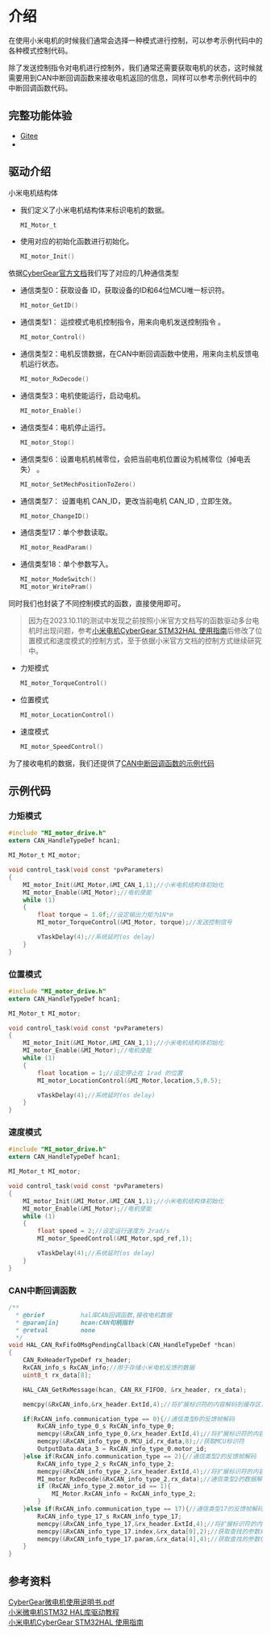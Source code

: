 # 介绍
在使用小米电机的时候我们通常会选择一种模式进行控制，可以参考示例代码中的各种模式控制代码。

除了发送控制指令对电机进行控制外，我们通常还需要获取电机的状态，这时候就需要用到CAN中断回调函数来接收电机返回的信息，同样可以参考示例代码中的中断回调函数代码。

## 完整功能体验
- [Gitee](https://gitee.com/Ljw0401/let-xiaomi-motor-move)
- 

## 驱动介绍
小米电机结构体
- 我们定义了小米电机结构体来标识电机的数据。
    ```C
    MI_Motor_t
    ```
- 使用对应的初始化函数进行初始化。
    ```C
    MI_motor_Init()
    ```

依据[CyberGear官方文档](https://gitee.com/SMBU-POLARBEAR/technical-documentation/blob/master/%E7%94%B5%E6%9C%BA/%E5%B0%8F%E7%B1%B3/CyberGear%E5%BE%AE%E7%94%B5%E6%9C%BA%E4%BD%BF%E7%94%A8%E8%AF%B4%E6%98%8E%E4%B9%A6.pdf)我们写了对应的几种通信类型<br>

- 通信类型0：获取设备 ID，获取设备的ID和64位MCU唯一标识符。
    ```C
    MI_motor_GetID()
    ```
- 通信类型1： 运控模式电机控制指令，用来向电机发送控制指令 。
    ```C
    MI_motor_Control()
    ```
- 通信类型2：电机反馈数据，在CAN中断回调函数中使用，用来向主机反馈电机运行状态。
    ```C
    MI_motor_RxDecode()
    ```
- 通信类型3：电机使能运行，启动电机。
    ```C
    MI_motor_Enable()
    ```
- 通信类型4：电机停止运行。
    ```C
    MI_motor_Stop()
    ```
- 通信类型6：设置电机机械零位，会把当前电机位置设为机械零位（掉电丢失） 。
    ```C
    MI_motor_SetMechPositionToZero()
    ```
- 通信类型7： 设置电机 CAN_ID，更改当前电机 CAN_ID , 立即生效。
    ```C
    MI_motor_ChangeID()
    ```
- 通信类型17：单个参数读取。
    ```C
    MI_motor_ReadParam()
    ```
- 通信类型18：单个参数写入。
    ```C
    MI_motor_ModeSwitch()
    MI_motor_WritePram()
    ```
<!-- - 通信类型21： -->

同时我们也封装了不同控制模式的函数，直接使用即可。
>因为在2023.10.11的测试中发现之前按照小米官方文档写的函数驱动多台电机时出现问题，参考[小米电机CyberGear STM32HAL 使用指南](https://blog.csdn.net/zdYukino/article/details/133505453)后修改了位置模式和速度模式的控制方式，至于依据小米官方文档的控制方式继续研究中。
- 力矩模式
    ```C
    MI_motor_TorqueControl()
    ```
- 位置模式
    ```C
    MI_motor_LocationControl()
    ```
- 速度模式
    ```C
    MI_motor_SpeedControl()
    ```

为了接收电机的数据，我们还提供了[CAN中断回调函数的示例代码](#can中断回调函数)

## 示例代码
### 力矩模式
```C
#include "MI_motor_drive.h"
extern CAN_HandleTypeDef hcan1;

MI_Motor_t MI_motor;

void control_task(void const *pvParameters)
{
    MI_motor_Init(&MI_Motor,&MI_CAN_1,1);//小米电机结构体初始化
    MI_motor_Enable(&MI_Motor);//电机使能
    while (1)
    {
        float torque = 1.0f;//设定输出力矩为1N*m
        MI_motor_TorqueControl(&MI_Motor, torque);//发送控制信号

        vTaskDelay(4);//系统延时(os delay)
    }
}
```

### 位置模式
```C
#include "MI_motor_drive.h"
extern CAN_HandleTypeDef hcan1;

MI_Motor_t MI_motor;

void control_task(void const *pvParameters)
{
    MI_motor_Init(&MI_Motor,&MI_CAN_1,1);//小米电机结构体初始化
    MI_motor_Enable(&MI_Motor);//电机使能
    while (1)
    {
        float location = 1;//设定停止在 1rad 的位置
        MI_motor_LocationControl(&MI_Motor,location,5,0.5);

        vTaskDelay(4);//系统延时(os delay)
    }
}
```

### 速度模式
```C
#include "MI_motor_drive.h"
extern CAN_HandleTypeDef hcan1;

MI_Motor_t MI_motor;

void control_task(void const *pvParameters)
{
    MI_motor_Init(&MI_Motor,&MI_CAN_1,1);//小米电机结构体初始化
    MI_motor_Enable(&MI_Motor);//电机使能
    while (1)
    {
        float speed = 2;//设定运行速度为 2rad/s
        MI_motor_SpeedControl(&MI_Motor,spd_ref,1);

        vTaskDelay(4);//系统延时(os delay)
    }
}
```

<!-- ### 电流模式
```C
#include "MI_motor_drive.h"
extern CAN_HandleTypeDef hcan1;

MI_Motor_t MI_motor;

void control_task(void const *pvParameters)
{
    MI_motor_Init(&MI_Motor,&MI_CAN_1,1);//小米电机结构体初始化
    while (1)
    {
        float iq_ref = 1;//设定电流为 1A
        MI_motor_CurrentMode(&MI_Motor,iq_ref);

        vTaskDelay(4);//系统延时(os delay)
    }
}
``` -->

### CAN中断回调函数
```C
/**
  * @brief          hal库CAN回调函数,接收电机数据
  * @param[in]      hcan:CAN句柄指针
  * @retval         none
  */
void HAL_CAN_RxFifo0MsgPendingCallback(CAN_HandleTypeDef *hcan)
{
    CAN_RxHeaderTypeDef rx_header;
    RxCAN_info_s RxCAN_info;//用于存储小米电机反馈的数据
    uint8_t rx_data[8];

    HAL_CAN_GetRxMessage(hcan, CAN_RX_FIFO0, &rx_header, rx_data);

    memcpy(&RxCAN_info,&rx_header.ExtId,4);//将扩展标识符的内容解码到缓存区，获取通信类型

    if(RxCAN_info.communication_type == 0){//通信类型0的反馈帧解码
        RxCAN_info_type_0_s RxCAN_info_type_0;
        memcpy(&RxCAN_info_type_0,&rx_header.ExtId,4);//将扩展标识符的内容解码成通信类型0的对应内容
        memcpy(&RxCAN_info_type_0.MCU_id,rx_data,8);//获取MCU标识符
        OutputData.data_3 = RxCAN_info_type_0.motor_id;
    }else if(RxCAN_info.communication_type == 2){//通信类型2的反馈帧解码
        RxCAN_info_type_2_s RxCAN_info_type_2;
        memcpy(&RxCAN_info_type_2,&rx_header.ExtId,4);//将扩展标识符的内容解码成通信类型2的对应内容
        MI_motor_RxDecode(&RxCAN_info_type_2,rx_data);//通信类型2的数据解码
        if (RxCAN_info_type_2.motor_id == 1){
            MI_Motor.RxCAN_info = RxCAN_info_type_2;
        }
    }else if(RxCAN_info.communication_type == 17){//通信类型17的反馈帧解码
        RxCAN_info_type_17_s RxCAN_info_type_17;
        memcpy(&RxCAN_info_type_17,&rx_header.ExtId,4);//将扩展标识符的内容解码成通信类型17的对应内容
        memcpy(&RxCAN_info_type_17.index,&rx_data[0],2);//获取查找的参数索引码
        memcpy(&RxCAN_info_type_17.param,&rx_data[4],4);//获取查找的参数信息
    }
}
```

## 参考资料
[CyberGear微电机使用说明书.pdf](https://gitee.com/SMBU-POLARBEAR/technical-documentation/blob/master/%E7%94%B5%E6%9C%BA/%E5%B0%8F%E7%B1%B3/CyberGear%E5%BE%AE%E7%94%B5%E6%9C%BA%E4%BD%BF%E7%94%A8%E8%AF%B4%E6%98%8E%E4%B9%A6.pdf)<br>
[小米微电机STM32 HAL库驱动教程](https://blog.csdn.net/m0_53802226/article/details/132941275)<br>
[小米电机CyberGear STM32HAL 使用指南](https://blog.csdn.net/zdYukino/article/details/133505453)<br>